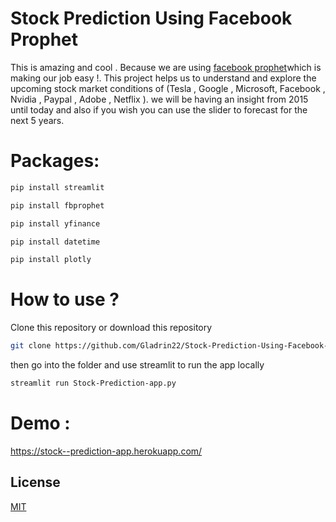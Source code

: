 # Stock Prediction Using Facebook Prophet 

This is amazing and cool . Because we are using [facebook prophet](https://facebook.github.io/prophet/)which is making our job easy !. This project helps us to understand and explore the upcoming stock market conditions of (Tesla , Google , Microsoft, Facebook , Nvidia , Paypal , Adobe , Netflix ). we will be having an insight from 2015 until today and also if you wish you can use the slider to forecast for the next 5 years. 

# Packages: 

```bash
pip install streamlit
```
```bash
pip install fbprophet
```
```bash
pip install yfinance
```
```bash
pip install datetime
```
``` bash
pip install plotly
```

# How to use ?

Clone this repository or download this repository 
``` bash
git clone https://github.com/Gladrin22/Stock-Prediction-Using-Facebook-Prophet
```
then go into the folder and use streamlit to run the app locally 
``` bash
streamlit run Stock-Prediction-app.py 
```


# Demo :
https://stock--prediction-app.herokuapp.com/

## License
[MIT](https://choosealicense.com/licenses/mit/) 
